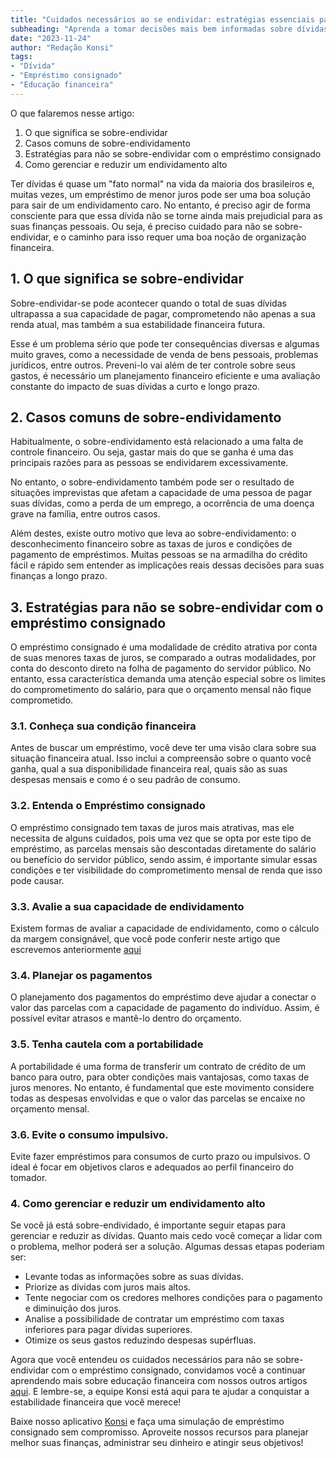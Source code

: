 ```yaml
---
title: "Cuidados necessários ao se endividar: estratégias essenciais para não se sobre-endividar com empréstimo consignado"
subheading: "Aprenda a tomar decisões mais bem informadas sobre dívidas, especialmente as relacionadas ao crédito consignado para não se sobre-endividar."
date: "2023-11-24"
author: "Redação Konsi"
tags:
- "Dívida"
- "Empréstimo consignado"
- "Educação financeira"
---
```


O que falaremos nesse artigo:
1. O que significa se sobre-endividar
2. Casos comuns de sobre-endividamento
3. Estratégias para não se sobre-endividar com o empréstimo consignado 
4. Como gerenciar e reduzir um endividamento alto

Ter dívidas é quase um "fato normal" na vida da maioria dos brasileiros e, muitas vezes, um empréstimo de menor juros pode ser uma boa solução para sair de um endividamento caro. No entanto, é preciso agir de forma consciente para que essa dívida não se torne ainda mais prejudicial para as suas finanças pessoais. Ou seja, é preciso cuidado para não se sobre-endividar, e o caminho para isso requer uma boa noção de organização financeira.

## 1. O que significa se sobre-endividar

Sobre-endividar-se pode acontecer quando o total de suas dívidas ultrapassa a sua capacidade de pagar, comprometendo não apenas a sua renda atual, mas também a sua estabilidade financeira futura.

Esse é um problema sério que pode ter consequências diversas e algumas muito graves, como a necessidade de venda de bens pessoais, problemas jurídicos, entre outros. Preveni-lo vai além de ter controle sobre seus gastos, é necessário um planejamento financeiro eficiente e uma avaliação constante do impacto de suas dívidas a curto e longo prazo.

## 2. Casos comuns de sobre-endividamento

Habitualmente, o sobre-endividamento está relacionado a uma falta de controle financeiro. Ou seja, gastar mais do que se ganha é uma das principais razões para as pessoas se endividarem excessivamente.

No entanto, o sobre-endividamento também pode ser o resultado de situações imprevistas que afetam a capacidade de uma pessoa de pagar suas dívidas, como a perda de um emprego, a ocorrência de uma doença grave na família, entre outros casos.

Além destes, existe outro motivo que leva ao sobre-endividamento: o desconhecimento financeiro sobre as taxas de juros e condições de pagamento de empréstimos. Muitas pessoas se na armadilha do crédito fácil e rápido sem entender as implicações reais dessas decisões para suas finanças a longo prazo.

## 3. Estratégias para não se sobre-endividar com o empréstimo consignado 

O empréstimo consignado é uma modalidade de crédito atrativa por conta de suas menores taxas de juros, se comparado a outras modalidades, por conta do desconto direto na folha de pagamento do servidor público. No entanto, essa característica demanda uma atenção especial sobre os limites do comprometimento do salário, para que o orçamento mensal não fique comprometido.

### 3.1. Conheça sua condição financeira

Antes de buscar um empréstimo, você deve ter uma visão clara sobre sua situação financeira atual. Isso inclui a compreensão sobre o quanto você ganha, qual a sua disponibilidade financeira real, quais são as suas despesas mensais e como é o seu padrão de consumo.

### 3.2. Entenda o Empréstimo consignado

O empréstimo consignado tem taxas de juros mais atrativas, mas ele necessita de alguns cuidados, pois uma vez que se opta por este tipo de empréstimo, as parcelas mensais são descontadas diretamente do salário ou benefício do servidor público, sendo assim, é importante simular essas condições e ter visibilidade do comprometimento mensal de renda que isso pode causar.

### 3.3. Avalie a sua capacidade de endividamento

Existem formas de avaliar a capacidade de endividamento, como o cálculo da margem consignável, que você pode conferir neste artigo que escrevemos anteriormente [aqui](https://konsi.com.br/postagens/entenda-como-o-crdito-consignado-afeta-o-clculo-da-margem-consignvel.md)

### 3.4. Planejar os pagamentos

O planejamento dos pagamentos do empréstimo deve ajudar a conectar o valor das parcelas com a capacidade de pagamento do indivíduo. Assim, é possível evitar atrasos e mantê-lo dentro do orçamento.

### 3.5. Tenha cautela com a portabilidade

A portabilidade é uma forma de transferir um contrato de crédito de um banco para outro, para obter condições mais vantajosas, como taxas de juros menores. No entanto, é fundamental que este movimento considere todas as despesas envolvidas e que o valor das parcelas se encaixe no orçamento mensal.

### 3.6. Evite o consumo impulsivo.

Evite fazer empréstimos para consumos de curto prazo ou impulsivos. O ideal é focar em objetivos claros e adequados ao perfil financeiro do tomador.

### 4. Como gerenciar e reduzir um endividamento alto 

Se você já está sobre-endividado, é importante seguir etapas para gerenciar e reduzir as dívidas. Quanto mais cedo você começar a lidar com o problema, melhor poderá ser a solução. Algumas dessas etapas poderiam ser:

- Levante todas as informações sobre as suas dívidas.
- Priorize as dívidas com juros mais altos.
- Tente negociar com os credores melhores condições para o pagamento e diminuição dos juros.
- Analise a possibilidade de contratar um empréstimo com taxas inferiores para pagar dívidas superiores.
- Otimize os seus gastos reduzindo despesas supérfluas.

Agora que você entendeu os cuidados necessários para não se sobre-endividar com o empréstimo consignado, convidamos você a continuar aprendendo mais sobre educação financeira com nossos outros artigos [aqui](konsi.com.br/postagens). E lembre-se, a equipe Konsi está aqui para te ajudar a conquistar a estabilidade financeira que você merece!

Baixe nosso aplicativo [Konsi](konsi.com.br/download) e faça uma simulação de empréstimo consignado sem compromisso. Aproveite nossos recursos para planejar melhor suas finanças, administrar seu dinheiro e atingir seus objetivos!